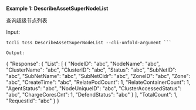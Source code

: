 **Example 1: DescribeAssetSuperNodeList**

查询超级节点列表

Input: 

```
tccli tcss DescribeAssetSuperNodeList --cli-unfold-argument ```

Output: 
```
{
    "Response": {
        "List": [
            {
                "NodeID": "abc",
                "NodeName": "abc",
                "ClusterName": "abc",
                "ClusterID": "abc",
                "Status": "abc",
                "SubNetID": "abc",
                "SubNetName": "abc",
                "SubNetCidr": "abc",
                "ZoneID": "abc",
                "Zone": "abc",
                "CreateTime": "abc",
                "RelatePodCount": 1,
                "RelateContainerCount": 1,
                "AgentStatus": "abc",
                "NodeUniqueID": "abc",
                "ClusterAccessedStatus": "abc",
                "ChargeCoresCnt": 1,
                "DefendStatus": "abc"
            }
        ],
        "TotalCount": 1,
        "RequestId": "abc"
    }
}
```

